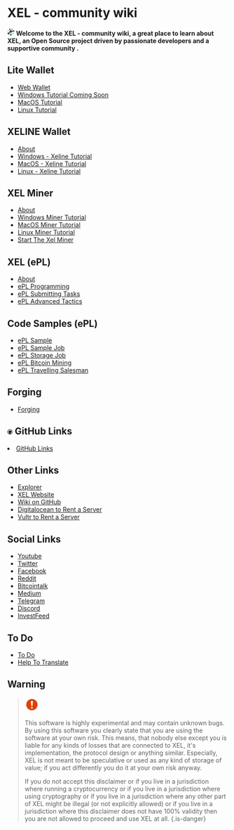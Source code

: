# XEL - community wiki
<img src="/uploads/logo/3400-x-3400.png" alt="xel" width="16" height="16"  >     **Welcome to the XEL - community wiki, a great place to learn about XEL, an Open Source project driven by passionate developers and a supportive community .** 


**Lite Wallet**
-----
<ul>
<li><a href="web-wallet">Web Wallet</a></li>
<li><a href="">Windows Tutorial Coming Soon</a></li>
<li><a href="mac-os-tutorial">MacOS Tutorial</a></li>
<li><a href="linux-tutoria">Linux Tutorial</a></li>
</ul>

**XELINE Wallet**
-----
<ul>
<li><a href="about-exline">About</a></li>
<li><a href="windows-xeline">Windows - Xeline Tutorial</a></li>
<li><a href="mac-os-xeline">MacOS - Xeline Tutorial</a></li>
<li><a href="linux-xeline">Linux - Xeline Tutorial</a></li>
</ul>

**XEL Miner**
-----
<ul>
<li><a href="xel-miner-about">About</a></li>
<li><a href="windows-miner-tutorial">Windows Miner Tutorial</a></li>
<li><a href="mac-os-miner-tutorial">MacOS Miner Tutorial</a></li>
<li><a href="linux-miner-tutorial">Linux Miner Tutorial</a></li>
<li><a href="start-the-xel-miner">Start The Xel Miner</a></li>
</ul>

**XEL (ePL)**
-----
<ul>
<li><a href="about-epl">About</a></li>
<li><a href="e-pl-programming">ePL Programming</a></li>
<li><a href="e-pl-submitting-tasks">ePL Submitting Tasks</a></li>
<li><a href="e-pl-advanced-tactics">ePL Advanced Tactics</a></li>
</ul>

**Code Samples (ePL)**
-----
<ul>
<li><a href="e-pl-sample">ePL Sample</a></li>
<li><a href="e-pl-simple-job">ePL Sample Job</a></li>
<li><a href="e-pl-storage-job">ePL Storage Job</a></li>
<li><a href="e-pl-bitcoin-mining">ePL Bitcoin Mining</a></li>
<li><a href="e-pl-travelling-salesman">ePL Travelling Salesman</a></li>
</ul>

**Forging**
-----
<ul>
<li><a href="forging">Forging</a></li>
</ul>

<img src="/uploads/github/github.png" alt="github" width="12" height="12"  > **GitHub Links**
-----
<li><a href="github-links">GitHub Links</a></li>

**Other Links**
-----
<ul>
<li><a href="https://explorer.xel.org/">Explorer</a></li>
<li><a href="https://xel.org/">XEL Website</a></li>
<li><a href="https://github.com/elastic-community/wiki-official">Wiki on GitHub</a></li>
<li><a href="https://m.do.co/c/2aac5da46414">Digitalocean to Rent a Server</a></li>
<li><a href="https://www.vultr.com/?ref=7552200">Vultr to Rent a Server</a></li>
</ul>

**Social Links**
-----
<ul>
<li><a href="https://link.xel.org/youtube">Youtube</a></li>
<li> <a href="https://twitter.com/elastic_coin">Twitter</a></li>
<li> <a href="https://link.xel.org/facebook">Facebook</a></li>
<li> <a href="https://link.xel.org/reddit">Reddit</a></li>
<li> <a href="https://link.xel.org/bitcointalk">Bitcointalk</a></li>
<li> <a href="https://link.xel.org/medium">Medium</a></li>
<li> <a href="https://link.xel.org/telegram">Telegram</a></li>
<li> <a href="https://link.xel.org/discord">Discord</a></li>
<li> <a href="https://link.xel.org/investfeed">InvestFeed</a></li>
</ul>


**To Do**
-----

<ul>
<li><a href="https://github.com/elastic-community/xel-community-tasks/labels/social%20medias">To Do</a></li>
<li><a href="https://crowdin.com/project/XELelastic">Help To Translate </a></li>
</ul>


**Warning**
-----

> <img src="/uploads/warning/warning-2-256.png" alt="Elastic" width="32" height="32">
> 
>This software is highly experimental and may contain unknown bugs.
>By using this software you clearly state that you are using the software at your own risk.
>This means, that nobody else except you is liable for any kinds of losses that are connected to XEL, it's implementation, the protocol design or anything similar. 
>Especially, XEL is not meant to be speculative or used as any kind of storage of value; if you act differently you do it at your own risk anyway.
>
>If you do not accept this disclaimer
>or if you live in a jurisdiction where running a cryptocurrency
>or if you live in a jurisdiction where using cryptography
>or if you live in a jurisdiction where any other part of XEL might be illegal (or not explicitly allowed)
>or if you live in a jurisdiction where this disclaimer does not have 100% validity
>then you are not allowed to proceed and use XEL at all.
>{.is-danger}

